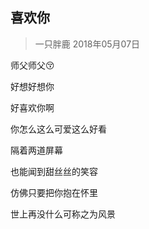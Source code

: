 ## 喜欢你

> 一只胖鹿 2018年05月07日

师父师父😚

好想好想你

好喜欢你啊

你怎么这么可爱这么好看

隔着两道屏幕

也能闻到甜丝丝的笑容

仿佛只要把你抱在怀里

世上再没什么可称之为风景